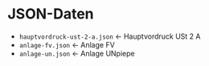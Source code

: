 # JSON-Daten

- `hauptvordruck-ust-2-a.json` ← Hauptvordruck USt 2 A
- `anlage-fv.json` ← Anlage FV
- `anlage-un.json` ← Anlage UNpiepe